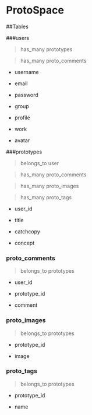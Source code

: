 # ProtoSpace

##Tables

###users

> has_many prototypes

> has_many proto_comments

- username

- email

- password

- group

- profile

- work

- avatar

###prototypes

> belongs_to user

> has_many proto_comments

> has_many proto_images

> has_many proto_tags

- user_id

- title

- catchcopy

- concept

### proto_comments

> belongs_to prototypes

- user_id

- prototype_id

- comment

### proto_images

> belongs_to prototypes

- prototype_id

- image

### proto_tags

> belongs_to prototypes

- prototype_id

- name